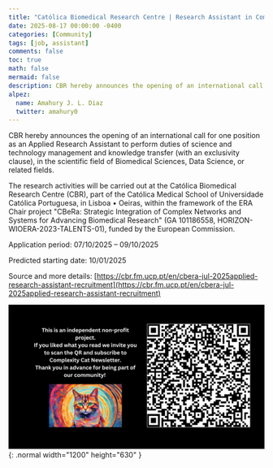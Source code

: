 ```yaml
---
title: "Católica Biomedical Research Centre | Research Assistant in Complex Networks and Biomedicine"
date: 2025-08-17 00:00:00 -0400
categories: [Community]
tags: [job, assistant]
comments: false
toc: true
math: false
mermaid: false
description: CBR hereby announces the opening of an international call for one position as an Applied Research Assistant to perform duties of science and technology management and knowledge transfer (with an exclusivity clause), in the scientific field of Biomedical Sciences, Data Science, or related fields.
alpez:
  name: Amahury J. L. Diaz
  twitter: amahury0
---
```

CBR hereby announces the opening of an international call for one position as an Applied Research Assistant to perform duties of science and technology management and knowledge transfer (with an exclusivity clause), in the scientific field of Biomedical Sciences, Data Science, or related fields.

The research activities will be carried out at the CatóIica Biomedical Research Centre (CBR), part of the CatóIica Medical School of Universidade CatóIica Portuguesa, in Lisboa • Oeiras, within the framework of the ERA Chair project "CBeRa: Strategic Integration of Complex Networks and Systems for Advancing Biomedical Research" (GA 101186558, HORIZON-WIOERA-2023-TALENTS-01), funded by the European Commission.

Application period: 07/10/2025 – 09/10/2025

Predicted starting date: 10/01/2025

Source and more details: [https://cbr.fm.ucp.pt/en/cbera-jul-2025applied-research-assistant-recruitment](https://cbr.fm.ucp.pt/en/cbera-jul-2025applied-research-assistant-recruitment)

![Desktop View](/assets/img/fix/complexity-cat-newsletter.png){: .normal width="1200" height="630" }
